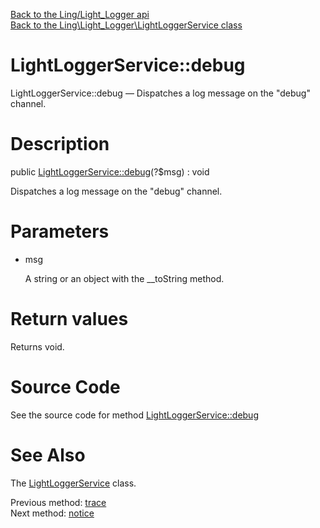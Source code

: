 [Back to the Ling/Light_Logger api](https://github.com/lingtalfi/Light_Logger/blob/master/doc/api/Ling/Light_Logger.md)<br>
[Back to the Ling\Light_Logger\LightLoggerService class](https://github.com/lingtalfi/Light_Logger/blob/master/doc/api/Ling/Light_Logger/LightLoggerService.md)


LightLoggerService::debug
================



LightLoggerService::debug — Dispatches a log message on the "debug" channel.




Description
================


public [LightLoggerService::debug](https://github.com/lingtalfi/Light_Logger/blob/master/doc/api/Ling/Light_Logger/LightLoggerService/debug.md)(?$msg) : void




Dispatches a log message on the "debug" channel.




Parameters
================


- msg

    A string or an object with the __toString method.


Return values
================

Returns void.








Source Code
===========
See the source code for method [LightLoggerService::debug](https://github.com/lingtalfi/Light_Logger/blob/master/LightLoggerService.php#L198-L201)


See Also
================

The [LightLoggerService](https://github.com/lingtalfi/Light_Logger/blob/master/doc/api/Ling/Light_Logger/LightLoggerService.md) class.

Previous method: [trace](https://github.com/lingtalfi/Light_Logger/blob/master/doc/api/Ling/Light_Logger/LightLoggerService/trace.md)<br>Next method: [notice](https://github.com/lingtalfi/Light_Logger/blob/master/doc/api/Ling/Light_Logger/LightLoggerService/notice.md)<br>

